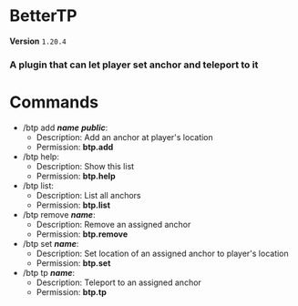 # BetterTP

**Version** `1.20.4`

### A plugin that can let player set anchor and teleport to it

# Commands
+ /btp add ***name*** ***public***:
  + Description: Add an anchor at player's location
  + Permission: **btp.add**
+ /btp help: 
  + Description: Show this list
  + Permission: **btp.help**
+ /btp list: 
  + Description: List all anchors
  + Permission: **btp.list**
+ /btp remove ***name***: 
  + Description: Remove an assigned anchor
  + Permission: **btp.remove**
+ /btp set ***name***: 
  + Description: Set location of an assigned anchor to player's location
  + Permission: **btp.set**
+ /btp tp ***name***: 
  + Description: Teleport to an assigned anchor
  + Permission: **btp.tp**
